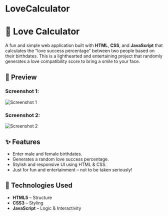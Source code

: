 # LoveCalculator
# 💖 Love Calculator

A fun and simple web application built with **HTML**, **CSS**, and **JavaScript** that calculates the "love success percentage" between two people based on their birthdates. This is a lighthearted and entertaining project that randomly generates a love compatibility score to bring a smile to your face.


## 📸 Preview

### Screenshot 1:
![Screenshot 1](LoveCal1.png)

### Screenshot 2:
![Screenshot 2](LoveCal2.png)


## ✨ Features

- Enter male and female birthdates.
- Generates a random love success percentage.
- Stylish and responsive UI using HTML & CSS.
- Just for fun and entertainment – not to be taken seriously!

## 🔧 Technologies Used

- **HTML5** – Structure
- **CSS3** – Styling
- **JavaScript** – Logic & Interactivity
